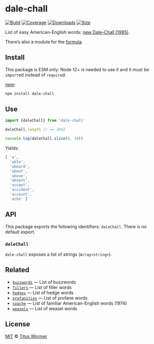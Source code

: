 # dale-chall

[![Build][build-badge]][build]
[![Coverage][coverage-badge]][coverage]
[![Downloads][downloads-badge]][downloads]
[![Size][size-badge]][size]

List of easy American-English words: [new Dale–Chall (1995)][wiki].

There’s also a module for the [formula][].

## Install

This package is ESM only: Node 12+ is needed to use it and it must be `import`ed
instead of `require`d.

[npm][]:

```sh
npm install dale-chall
```

## Use

```js
import {daleChall} from 'dale-chall'

daleChall.length // => 2942

console.log(daleChall.slice(0, 10))
```

Yields:

```js
[ 'a',
  'able',
  'aboard',
  'about',
  'above',
  'absent',
  'accept',
  'accident',
  'account',
  'ache' ]
```

## API

This package exports the following identifiers: `daleChall`.
There is no default export.

### `daleChall`

`dale-chall` exposes a list of strings (`Array<string>`).

## Related

*   [`buzzwords`](https://github.com/words/buzzwords)
    — List of buzzwords
*   [`fillers`](https://github.com/words/fillers)
    — List of filler words
*   [`hedges`](https://github.com/words/hedges)
    — List of hedge words
*   [`profanities`](https://github.com/words/profanities)
    — List of profane words
*   [`spache`](https://github.com/words/spache)
    — List of familiar American-English words (1974)
*   [`weasels`](https://github.com/words/weasels)
    — List of weasel words

## License

[MIT][license] © [Titus Wormer][author]

<!-- Definitions -->

[build-badge]: https://github.com/words/dale-chall/workflows/main/badge.svg

[build]: https://github.com/words/dale-chall/actions

[coverage-badge]: https://img.shields.io/codecov/c/github/words/dale-chall.svg

[coverage]: https://codecov.io/github/words/dale-chall

[downloads-badge]: https://img.shields.io/npm/dm/dale-chall.svg

[downloads]: https://www.npmjs.com/package/dale-chall

[size-badge]: https://img.shields.io/bundlephobia/minzip/dale-chall.svg

[size]: https://bundlephobia.com/result?p=dale-chall

[npm]: https://docs.npmjs.com/cli/install

[license]: license

[author]: https://wooorm.com

[wiki]: https://en.wikipedia.org/wiki/Dale–Chall_readability_formula

[formula]: https://github.com/words/dale-chall-formula
